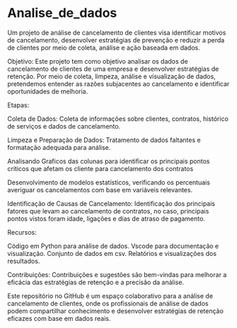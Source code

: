 # Analise_de_dados
Um projeto de análise de cancelamento de clientes visa identificar motivos de cancelamento, desenvolver estratégias de prevenção e reduzir a perda de clientes por meio de coleta, análise e ação baseada em dados.

Objetivo: 
Este projeto tem como objetivo analisar os dados de cancelamento de clientes de uma empresa e desenvolver estratégias de retenção. Por meio de coleta, limpeza, análise e visualização de dados, pretendemos entender as razões subjacentes ao cancelamento e identificar oportunidades de melhoria.



Etapas:

Coleta de Dados: Coleta de informações sobre clientes, contratos, histórico de serviços e dados de cancelamento.

Limpeza e Preparação de Dados: Tratamento de dados faltantes e formatação adequada para análise.

Analisando Graficos das colunas para identificar os principais pontos criticos que afetam os cliente para cancelamento dos contratos

Desenvolvimento de modelos estatísticos, verificando os percentuais averiguar os cancelamentos com base em variáveis ​​relevantes.

Identificação de Causas de Cancelamento: Identificação dos principais fatores que levam ao cancelamento de contratos, no caso, principais pontos vistos foram idade, ligações e dias de atraso de pagamento.

Recursos:

Código em Python para análise de dados.
Vscode  para documentação e visualização.
Conjunto de dados em csv.
Relatórios e visualizações dos resultados.

Contribuições: Contribuições e sugestões são bem-vindas para melhorar a eficácia das estratégias de retenção e a precisão da análise.

Este repositório no GitHub é um espaço colaborativo para a análise de cancelamento de clientes, onde os profissionais de análise de dados podem compartilhar conhecimento e desenvolver estratégias de retenção eficazes com base em dados reais.
